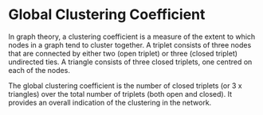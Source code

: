 # Global Clustering Coefficient

In graph theory, a clustering coefficient is a measure of the extent to
which nodes in a graph tend to cluster together. A triplet consists of
three nodes that are connected by either two (open triplet) or three
(closed triplet) undirected ties. A triangle consists of three closed
triplets, one centred on each of the nodes.

The global clustering coefficient is the number of closed triplets (or 3
x triangles) over the total number of triplets (both open and closed).
It provides an overall indication of the clustering in the network.
